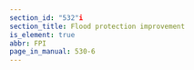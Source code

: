 ```yaml
---
section_id: "532"i
section_title: Flood protection improvement
is_element: true
abbr: FPI
page_in_manual: 530-6
---
```

